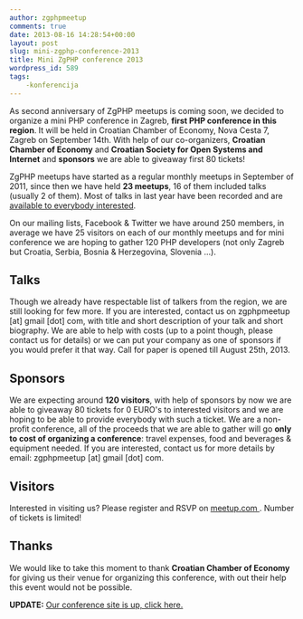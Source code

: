 ```yaml
---
author: zgphpmeetup
comments: true
date: 2013-08-16 14:28:54+00:00
layout: post
slug: mini-zgphp-conference-2013
title: Mini ZgPHP conference 2013
wordpress_id: 589
tags:
    -konferencija
---
```


As second anniversary of ZgPHP meetups is coming soon, we decided to organize a mini PHP conference in Zagreb, **first PHP conference in this region**. It will be held in Croatian Chamber of Economy, Nova Cesta 7, Zagreb on September 14th. With help of our co-organizers, **Croatian Chamber of Economy** and **Croatian Society for Open Systems and Internet** and **sponsors** we are able to giveaway first 80 tickets!

ZgPHP meetups have started as a regular monthly meetups in September of 2011, since then we have held **23 meetups**, 16 of them included talks (usually 2 of them). Most of talks in last year have been recorded and are [available to everybody interested](http://zgphp.org/category/predavanja/).

On our mailing lists, Facebook & Twitter we have around 250 members, in average we have 25 visitors on each of our monthly meetups and for mini conference we are hoping to gather 120 PHP developers (not only Zagreb but Croatia, Serbia, Bosnia & Herzegovina, Slovenia ...).

## Talks

Though we already have respectable list of talkers from the region, we are still looking for few more. If you are interested, contact us on zgphpmeetup [at] gmail [dot] com, with title and short description of your talk and short biography. We are able to help with costs (up to a point though, please contact us for details) or we can put your company as one of sponsors if you would prefer it that way. Call for paper is opened till August 25th, 2013.

## Sponsors

We are expecting around **120 visitors**, with help of sponsors by now we are able to giveaway 80 tickets for 0 EURO's to interested visitors and we are hoping to be able to provide everybody with such a ticket. We are a non-profit conference, all of the proceeds that we are able to gather will go **only to cost of organizing a conference**: travel expenses, food and beverages & equipment needed. If you are interested, contact us for more details by email: zgphpmeetup [at] gmail [dot] com.

## Visitors

Interested in visiting us? Please register and RSVP on [ meetup.com ](http://www.meetup.com/ZgPHP-meetup/events/132112512/). Number of tickets is limited!

## Thanks

We would like to take this moment to thank **Croatian Chamber of Economy** for giving us their venue for organizing this conference, with out their help this event would not be possible.

**UPDATE:** [Our conference site is up, click here.](http://2013.zgphp.org/)
